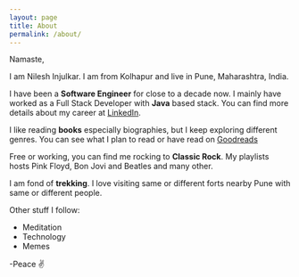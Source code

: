 ```yaml
---
layout: page
title: About
permalink: /about/
---
```


Namaste,

I am Nilesh Injulkar. I am from Kolhapur and live in Pune, Maharashtra, India.

I have been a **Software Engineer** for close to a decade now.
I mainly have worked as a Full Stack Developer with **Java** based stack.
You can find more details about my career at [LinkedIn](https://www.linkedin.com/in/injulkarnilesh/). 


I like reading **books** especially biographies, but I keep exploring different genres. 
You can see what I plan to read or have read on [Goodreads](https://www.goodreads.com/user/show/18638623-nilesh-injulkar) 

Free or working, you can find me rocking to **Classic Rock**. My playlists hosts Pink Floyd, Bon Jovi and Beatles and many other.

I am fond of **trekking**. I love visiting same or different forts nearby Pune with same or different people.

Other stuff I follow:
* Meditation
* Technology
* Memes


-Peace :v: